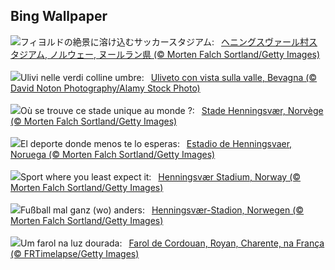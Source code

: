 ## Bing Wallpaper
![](https://www.bing.com/th?id=OHR.FootballField_JA-JP7635549067_UHD.jpg&w=1000)フィヨルドの絶景に溶け込むサッカースタジアム:&nbsp;&ensp;[ヘニングスヴァール村スタジアム, ノルウェー, ヌールラン県 (© Morten Falch Sortland/Getty Images)](https://www.bing.com/th?id=OHR.FootballField_JA-JP7635549067_UHD.jpg)
<br><br/>
![](https://www.bing.com/th?id=OHR.Bevagna_IT-IT7498659443_UHD.jpg&w=1000)Ulivi nelle verdi colline umbre:&nbsp;&ensp;[Uliveto con vista sulla valle, Bevagna (© David Noton Photography/Alamy Stock Photo)](https://www.bing.com/th?id=OHR.Bevagna_IT-IT7498659443_UHD.jpg)
<br><br/>
![](https://www.bing.com/th?id=OHR.FootballField_FR-FR5351490022_UHD.jpg&w=1000)Où se trouve ce stade unique au monde ?:&nbsp;&ensp;[Stade Henningsvær, Norvège (© Morten Falch Sortland/Getty Images)](https://www.bing.com/th?id=OHR.FootballField_FR-FR5351490022_UHD.jpg)
<br><br/>
![](https://www.bing.com/th?id=OHR.FootballField_ES-ES1134626005_UHD.jpg&w=1000)El deporte donde menos te lo esperas:&nbsp;&ensp;[Estadio de Henningsvaer, Noruega (© Morten Falch Sortland/Getty Images)](https://www.bing.com/th?id=OHR.FootballField_ES-ES1134626005_UHD.jpg)
<br><br/>
![](https://www.bing.com/th?id=OHR.FootballField_EN-GB7873108108_UHD.jpg&w=1000)Sport where you least expect it:&nbsp;&ensp;[Henningsvær Stadium, Norway (© Morten Falch Sortland/Getty Images)](https://www.bing.com/th?id=OHR.FootballField_EN-GB7873108108_UHD.jpg)
<br><br/>
![](https://www.bing.com/th?id=OHR.FootballField_DE-DE1676000033_UHD.jpg&w=1000)Fußball mal ganz (wo) anders:&nbsp;&ensp;[Henningsvær-Stadion, Norwegen (© Morten Falch Sortland/Getty Images)](https://www.bing.com/th?id=OHR.FootballField_DE-DE1676000033_UHD.jpg)
<br><br/>
![](https://www.bing.com/th?id=OHR.CordouanLighthouse_PT-BR4280996810_UHD.jpg&w=1000)Um farol na luz dourada:&nbsp;&ensp;[Farol de Cordouan, Royan, Charente, na França (© FRTimelapse/Getty Images)](https://www.bing.com/th?id=OHR.CordouanLighthouse_PT-BR4280996810_UHD.jpg)
<br><br/>
